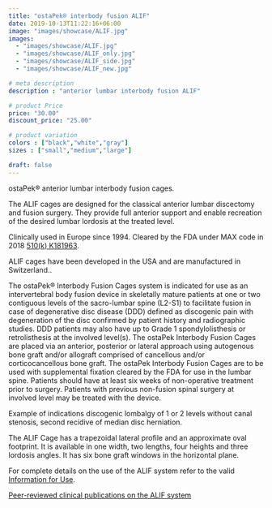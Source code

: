 ```yaml
---
title: "ostaPek® interbody fusion ALIF"
date: 2019-10-13T11:22:16+06:00
image: "images/showcase/ALIF.jpg"
images: 
  - "images/showcase/ALIF.jpg"
  - "images/showcase/ALIF_only.jpg"
  - "images/showcase/ALIF_side.jpg"
  - "images/showcase/ALIF_new.jpg"

# meta description
description : "anterior lumbar interbody fusion ALIF"

# product Price
price: "30.00"
discount_price: "25.00"

# product variation
colors : ["black","white","gray"]
sizes : ["small","medium","large"]

draft: false
---
```


ostaPek® anterior lumbar interbody fusion cages.

The ALIF cages are designed for the classical anterior lumbar discectomy and fusion surgery. They provide full anterior support and enable recreation of the desired lumbar lordosis at the treated level.

Clinically used in Europe since 1994. Cleared by the FDA under MAX code in 2018 [510(k) K181963](https://www.accessdata.fda.gov/cdrh_docs/pdf18/K181963.pdf).

ALIF cages have been developed in the USA and are manufactured in Switzerland..

The ostaPek® Interbody Fusion Cages system is indicated for use as an intervertebral body fusion device in skeletally mature patients at one or two contiguous levels of the sacro-lumbar spine (L2-S1) to facilitate fusion in case of degenerative disc disease (DDD) defined as discogenic pain with degeneration of the disc confirmed by patient history and radiographic studies. DDD patients may also have up to Grade 1 spondylolisthesis or retrolisthesis at the involved level(s). The ostaPek Interbody Fusion Cages are placed via an anterior, posterior or lateral approach using autogenous bone graft and/or allograft comprised of cancellous and/or corticocancellous bone graft. The ostaPek Interbody Fusion Cages are to be used with supplemental fixation cleared by the FDA for use in the lumbar spine. Patients should have at least six weeks of non-operative treatment prior to surgery. Patients with previous non-fusion spinal surgery at involved level may be treated with the device.

Example of indications discogenic lombalgy of 1 or 2 levels without canal stenosis, second recidive of median disc herniation.

The ALIF Cage has a trapezoidal lateral profile and an approximate oval footprint. It is available in one width, two lengths, four heights and three lordosis angles. It has six bone graft windows in the horizontal plane.

For complete details on the use of the ALIF system refer to the valid  [Information for Use](https://saps2412.github.io/IFUs/US_ostaPek_Interbody_Fusion_Cages_IFU_2018-10.pdf).

[Peer-reviewed clinical publications on the ALIF system](https://spinenuances.com/download/publications)